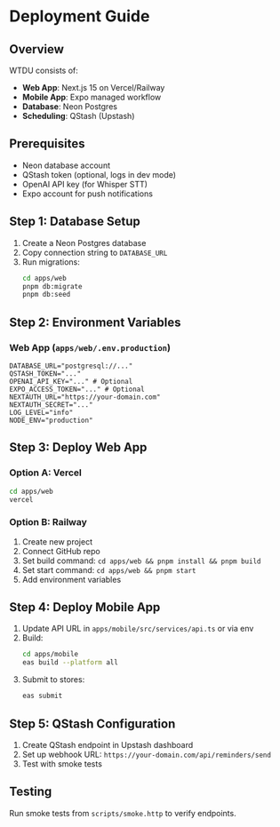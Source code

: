 # Deployment Guide

## Overview
WTDU consists of:
- **Web App**: Next.js 15 on Vercel/Railway
- **Mobile App**: Expo managed workflow
- **Database**: Neon Postgres
- **Scheduling**: QStash (Upstash)

## Prerequisites
- Neon database account
- QStash token (optional, logs in dev mode)
- OpenAI API key (for Whisper STT)
- Expo account for push notifications

## Step 1: Database Setup

1. Create a Neon Postgres database
2. Copy connection string to `DATABASE_URL`
3. Run migrations:
   ```bash
   cd apps/web
   pnpm db:migrate
   pnpm db:seed
   ```

## Step 2: Environment Variables

### Web App (`apps/web/.env.production`)
```env
DATABASE_URL="postgresql://..."
QSTASH_TOKEN="..."
OPENAI_API_KEY="..." # Optional
EXPO_ACCESS_TOKEN="..." # Optional
NEXTAUTH_URL="https://your-domain.com"
NEXTAUTH_SECRET="..."
LOG_LEVEL="info"
NODE_ENV="production"
```

## Step 3: Deploy Web App

### Option A: Vercel
```bash
cd apps/web
vercel
```

### Option B: Railway
1. Create new project
2. Connect GitHub repo
3. Set build command: `cd apps/web && pnpm install && pnpm build`
4. Set start command: `cd apps/web && pnpm start`
5. Add environment variables

## Step 4: Deploy Mobile App

1. Update API URL in `apps/mobile/src/services/api.ts` or via env
2. Build:
   ```bash
   cd apps/mobile
   eas build --platform all
   ```
3. Submit to stores:
   ```bash
   eas submit
   ```

## Step 5: QStash Configuration

1. Create QStash endpoint in Upstash dashboard
2. Set up webhook URL: `https://your-domain.com/api/reminders/send`
3. Test with smoke tests

## Testing

Run smoke tests from `scripts/smoke.http` to verify endpoints.

